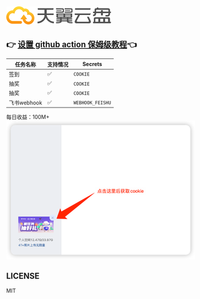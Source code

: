 # ![logo](assets/logo.png)
## 👉 [设置 github action 保姆级教程](https://github.com/hudiemon/course/blob/main/README.md)👈
| 任务名称      | 支持情况 | Secrets          |
|-----------|------|------------------|
| 签到        | ✅    | `COOKIE`         |
| 抽奖        | ✅    | `COOKIE`         |
| 抽奖        | ✅    | `COOKIE`         |
| 飞书webhook | ✅    | `WEBHOOK_FEISHU` |
每日收益：100M+ 
![img.png](assets/img.png)
## LICENSE
MIT

